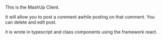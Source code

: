 This is the MashUp Client. 

It will allow you to post a comment awhile posting on that comment.
You can delete and edit post.

it is wrote in typescript and class components using the framework react.


